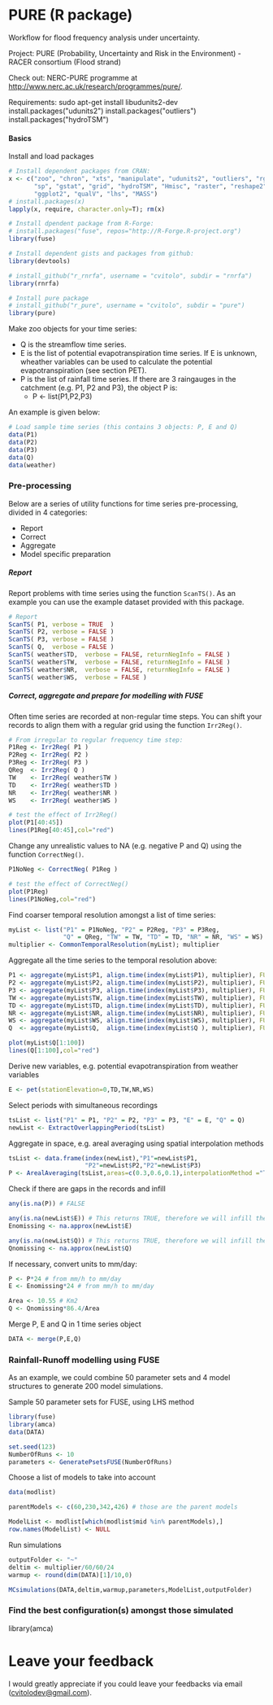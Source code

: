 PURE (R package)
================

Workflow for flood frequency analysis under uncertainty.

Project: PURE (Probability, Uncertainty and Risk in the Environment) - RACER consortium (Flood strand)

Check out: NERC-PURE programme at http://www.nerc.ac.uk/research/programmes/pure/.

Requirements:
sudo apt-get install libudunits2-dev
install.packages("udunits2")
install.packages("outliers")
install.packages("hydroTSM")


#### Basics
Install and load packages
```R
# Install dependent packages from CRAN:
x <- c("zoo", "chron", "xts", "manipulate", "udunits2", "outliers", "rgdal", 
       "sp", "gstat", "grid", "hydroTSM", "Hmisc", "raster", "reshape2", 
       "ggplot2", "qualV", "lhs", "MASS")
# install.packages(x)
lapply(x, require, character.only=T); rm(x)

# Install dpendent package from R-Forge:
# install.packages("fuse", repos="http://R-Forge.R-project.org")
library(fuse)

# Install dependent gists and packages from github:
library(devtools)

# install_github("r_rnrfa", username = "cvitolo", subdir = "rnrfa")
library(rnrfa)

# Install pure package
# install_github("r_pure", username = "cvitolo", subdir = "pure")
library(pure)
```

Make zoo objects for your time series: 

* Q is the streamflow time series. 
* E is the list of potential evapotranspiration time series. If E is unknown, wheather variables can be used to calculate the potential evapotranspiration (see section PET).
* P is the list of rainfall time series. If there are 3 raingauges in the catchment (e.g. P1, P2 and P3), the object P is: 
    + P <- list(P1,P2,P3)

An example is given below:
```R
# Load sample time series (this contains 3 objects: P, E and Q)
data(P1)
data(P2)
data(P3)
data(Q)
data(weather)
```

### Pre-processing
Below are a series of utility functions for time series pre-processing, divided in 4 categories: 

* Report
* Correct
* Aggregate
* Model specific preparation

##### Report
Report problems with time series using the function `ScanTS()`.
As an example you can use the example dataset provided with this package.

```R
# Report
ScanTS( P1, verbose = TRUE  )
ScanTS( P2, verbose = FALSE )
ScanTS( P3, verbose = FALSE )
ScanTS( Q,  verbose = FALSE )
ScanTS( weather$TD,  verbose = FALSE, returnNegInfo = FALSE )
ScanTS( weather$TW,  verbose = FALSE, returnNegInfo = FALSE )
ScanTS( weather$NR,  verbose = FALSE, returnNegInfo = FALSE )
ScanTS( weather$WS,  verbose = FALSE )
```

##### Correct, aggregate and prepare for modelling with FUSE
Often time series are recorded at non-regular time steps. You can shift your records to align them with a regular grid using the function `Irr2Reg()`.
```R
# From irregular to regular frequency time step:
P1Reg <- Irr2Reg( P1 )
P2Reg <- Irr2Reg( P2 )
P3Reg <- Irr2Reg( P3 )
QReg  <- Irr2Reg( Q )
TW    <- Irr2Reg( weather$TW )
TD    <- Irr2Reg( weather$TD )
NR    <- Irr2Reg( weather$NR )
WS    <- Irr2Reg( weather$WS )

# test the effect of Irr2Reg()
plot(P1[40:45])
lines(P1Reg[40:45],col="red")
```

Change any unrealistic values to NA (e.g. negative P and Q) using the function `CorrectNeg()`. 

```R
P1NoNeg <- CorrectNeg( P1Reg )

# test the effect of CorrectNeg()
plot(P1Reg)
lines(P1NoNeg,col="red")
```

Find coarser temporal resolution amongst a list of time series:
```R
myList <- list("P1" = P1NoNeg, "P2" = P2Reg, "P3" = P3Reg, 
               "Q" = QReg, "TW" = TW, "TD" = TD, "NR" = NR, "WS" = WS)
multiplier <- CommonTemporalResolution(myList); multiplier
```

Aggregate all the time series to the temporal resolution above:
```R
P1 <- aggregate(myList$P1, align.time(index(myList$P1), multiplier), FUN = sum)
P2 <- aggregate(myList$P2, align.time(index(myList$P2), multiplier), FUN = sum)
P3 <- aggregate(myList$P3, align.time(index(myList$P3), multiplier), FUN = sum)
TW <- aggregate(myList$TW, align.time(index(myList$TW), multiplier), FUN = mean)
TD <- aggregate(myList$TD, align.time(index(myList$TD), multiplier), FUN = mean)
NR <- aggregate(myList$NR, align.time(index(myList$NR), multiplier), FUN = mean)
WS <- aggregate(myList$WS, align.time(index(myList$WS), multiplier), FUN = mean)
Q  <- aggregate(myList$Q,  align.time(index(myList$Q ), multiplier), FUN = mean)

plot(myList$Q[1:100])
lines(Q[1:100],col="red")
```

Derive new variables, e.g. potential evapotranspiration from weather variables
```R
E <- pet(stationElevation=0,TD,TW,NR,WS)
```

Select periods with simultaneous recordings
```R
tsList <- list("P1" = P1, "P2" = P2, "P3" = P3, "E" = E, "Q" = Q)
newList <- ExtractOverlappingPeriod(tsList)
```

Aggregate in space, e.g. areal averaging using spatial interpolation methods
```R
tsList <- data.frame(index(newList),"P1"=newList$P1,
                     "P2"=newList$P2,"P2"=newList$P3)
P <- ArealAveraging(tsList,areas=c(0.3,0.6,0.1),interpolationMethod ="Thiessen")
```

Check if there are gaps in the records and infill
```R
any(is.na(P)) # FALSE

any(is.na(newList$E)) # This returns TRUE, therefore we will infill the missing values
Enomissing <- na.approx(newList$E)

any(is.na(newList$Q)) # This returns TRUE, therefore we will infill the missing values
Qnomissing <- na.approx(newList$Q)
```

If necessary, convert units to mm/day:
```R
P <- P*24 # from mm/h to mm/day
E <- Enomissing*24 # from mm/h to mm/day

Area <- 10.55 # Km2
Q <- Qnomissing*86.4/Area
```

Merge P, E and Q in 1 time series object
```R
DATA <- merge(P,E,Q)
```   

### Rainfall-Runoff modelling using FUSE
As an example, we could combine 50 parameter sets and 4 model structures to generate 200 model simulations.

Sample 50 parameter sets for FUSE, using LHS method
```R
library(fuse)
library(amca)
data(DATA)

set.seed(123)
NumberOfRuns <- 10    
parameters <- GeneratePsetsFUSE(NumberOfRuns)
```

Choose a list of models to take into account
```R
data(modlist)

parentModels <- c(60,230,342,426) # those are the parent models 

ModelList <- modlist[which(modlist$mid %in% parentModels),]
row.names(ModelList) <- NULL
```

Run simulations
```R
outputFolder <- "~"
deltim <- multiplier/60/60/24
warmup <- round(dim(DATA)[1]/10,0)

MCsimulations(DATA,deltim,warmup,parameters,ModelList,outputFolder)
```
### Find the best configuration(s) amongst those simulated
library(amca)

# Leave your feedback
I would greatly appreciate if you could leave your feedbacks via email (cvitolodev@gmail.com).
